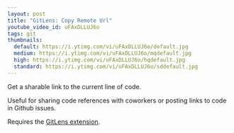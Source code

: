 ```yaml
---
layout: post
title: "GitLens: Copy Remote Url"
youtube_video_id: uFAxDLLUJ6o
tags: git
thumbnails:
  default: https://i.ytimg.com/vi/uFAxDLLUJ6o/default.jpg
  medium: https://i.ytimg.com/vi/uFAxDLLUJ6o/mqdefault.jpg
  high: https://i.ytimg.com/vi/uFAxDLLUJ6o/hqdefault.jpg
  standard: https://i.ytimg.com/vi/uFAxDLLUJ6o/sddefault.jpg
---
```


Get a sharable link to the current line of code.

Useful for sharing code references with coworkers or posting links to code in Github issues.

Requires the [GitLens extension](https://marketplace.visualstudio.com/items?itemName=eamodio.gitlens).